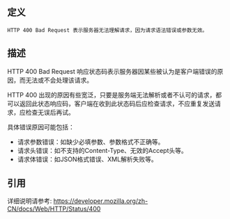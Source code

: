 ## 定义

```
HTTP 400 Bad Request 表示服务器无法理解请求，因为请求语法错误或参数无效。
```

## 描述

HTTP 400 Bad Request 响应状态码表示服务器因某些被认为是客户端错误的原因，而无法或不会处理该请求。

HTTP 400 出现的原因有些宽泛，只要是服务端无法解析或者不认可的请求，都可以返回此状态响应码，客户端在收到此状态码后应检查请求，不应重复发送请求，应检查无误后再试。

具体错误原因可能包括：
* 请求参数错误：如缺少必填参数、参数格式不正确等。
* 请求头错误：如不支持的Content-Type、无效的Accept头等。
* 请求体错误：如JSON格式错误、XML解析失败等。

## 引用

详细说明请参考: https://developer.mozilla.org/zh-CN/docs/Web/HTTP/Status/400